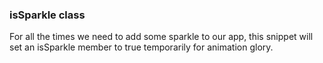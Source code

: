 ### isSparkle class

<span class="sweet-effect-left">For all the times we need to add some sparkle to our app, this snippet will set an isSparkle member to true temporarily for animation glory.</span>
